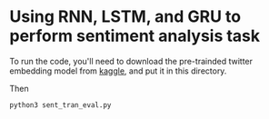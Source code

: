 # Using RNN, LSTM, and GRU to perform sentiment analysis task

To run the code, you'll need to download the pre-trainded twitter embedding model from [kaggle](https://www.kaggle.com/fullmetal26/glovetwitter27b100dtxt), and put it in this directory.

Then 
```python
python3 sent_tran_eval.py
```
